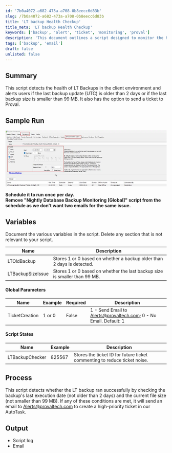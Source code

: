 ```yaml
---
id: '7b0a4072-a682-473a-a708-0b8eecc6d83b'
slug: /7b0a4072-a682-473a-a708-0b8eecc6d83b
title: 'LT backup Health Checkup'
title_meta: 'LT backup Health Checkup'
keywords: ['backup', 'alert', 'ticket', 'monitoring', 'proval']
description: 'This document outlines a script designed to monitor the health of LT Backups in a client environment. It alerts users if the last backup update is older than 2 days or if the last backup size is smaller than 99 MB, with the capability to send a ticket to Proval for further action.'
tags: ['backup', 'email']
draft: false
unlisted: false
---
```


## Summary

This script detects the health of LT Backups in the client environment and alerts users if the last backup update (UTC) is older than 2 days or if the last backup size is smaller than 99 MB. It also has the option to send a ticket to Proval.

## Sample Run

![Sample Run](../../../static/img/docs/7b0a4072-a682-473a-a708-0b8eecc6d83b/image_1.webp)

**Schedule it to run once per day.**  
**Remove "Nightly Database Backup Monitoring [Global]" script from the schedule as we don't want two emails for the same issue.**

## Variables

Document the various variables in the script. Delete any section that is not relevant to your script.

| Name              | Description                                                                                     |
|-------------------|-------------------------------------------------------------------------------------------------|
| LTOldBackup       | Stores 1 or 0 based on whether a backup older than 2 days is detected.                        |
| LTBackupSizeIssue | Stores 1 or 0 based on whether the last backup size is smaller than 99 MB.                    |

#### Global Parameters

| Name           | Example | Required | Description                                                                                   |
|----------------|---------|----------|-----------------------------------------------------------------------------------------------|
| TicketCreation  | 1 or 0 | False    | 1 - Send Email to [Alerts@provaltech.com](mailto:Alerts@provaltech.com); 0 - No Email. Default: 1 |

#### Script States

| Name             | Example  | Description                                                                                      |
|------------------|----------|--------------------------------------------------------------------------------------------------|
| LTBackupChecker   | 825567   | Stores the ticket ID for future ticket commenting to reduce ticket noise.                       |

## Process

This script detects whether the LT backup ran successfully by checking the backup's last execution date (not older than 2 days) and the current file size (not smaller than 99 MB). If any of these conditions are met, it will send an email to [Alerts@provaltech.com](mailto:Alerts@provaltech.com) to create a high-priority ticket in our AutoTask.

## Output

- Script log
- Email